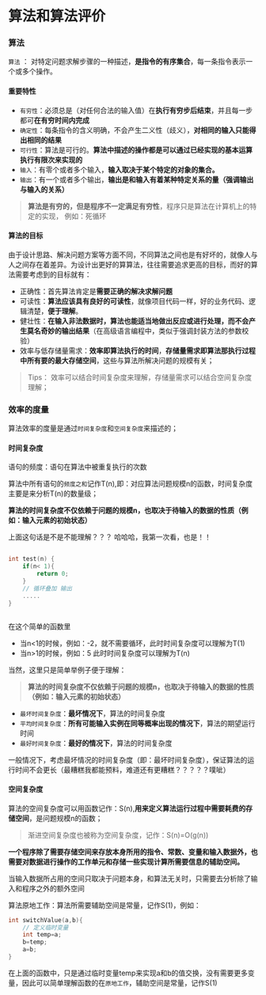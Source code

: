 

# 算法和算法评价


### 算法

`算法` ： 对特定问题求解步骤的一种描述，**是指令的有序集合**，每一条指令表示一个或多个操作。


#### 重要特性

- `有穷性`：必须总是（对任何合法的输入值）在**执行有穷步后结束**，并且每一步都可**在有穷时间内完成**
- `确定性`：每条指令的含义明确，不会产生二义性（歧义），**对相同的输入只能得出相同的结果**
- `可行性`：算法是可行的。**算法中描述的操作都是可以通过已经实现的基本运算执行有限次来实现的**
- `输入`：有零个或者多个输入，**输入取决于某个特定的对象的集合。**
- `输出`：有一个或者多个输出，**输出是和输入有着某种特定关系的量（强调输出与输入的关系）**


> **算法是有穷的，但是程序不一定满足有穷性**，程序只是算法在计算机上的特定的实现， 例如：死循环

#### 算法的目标

由于设计思路、解决问题方案等方面不同，不同算法之间也是有好坏的，就像人与人之间存在着差异。为设计出更好的算算法，往往需要追求更高的目标，而好的算法需要考虑到的目标就有：

- 正确性：首先算法肯定是**需要正确的解决求解问题**
- 可读性：**算法应该具有良好的可读性**，就像项目代码一样，好的业务代码、逻辑清楚，**便于理解**。
- 健壮性：**在输入非法数据时，算法也能适当地做出反应或进行处理，而不会产生莫名奇妙的输出结果**（在高级语言编程中，类似于强调封装方法的参数校验）
- 效率与低存储量需求：**效率即算法执行的时间**，**存储量需求即算法那执行过程中所有要的最大存储空间**，这些与算法所解决问题的规模有关；


> Tips： 效率可以结合时间复杂度来理解，存储量需求可以结合空间复杂度理解；


### 效率的度量

算法效率的度量是通过`时间复杂度`和`空间复杂度`来描述的；

#### 时间复杂度

语句的频度：语句在算法中被重复执行的次数

算法中所有语句的`频度之和`记作T(n),即：对应算法问题规模n的函数，时间复杂度主要是来分析T(n)的数量级；

**算法的时间复杂度不仅依赖于问题的规模n，也取决于待输入的数据的性质（例如：输入元素的初始状态）**

上面这句话是不是不能理解？？？ 哈哈哈，我第一次看，也是！！

```c

int test(n) {
    if(n< 1){
        return 0;
    }
    // 循环叠加 输出
    .....
}



```
在这个简单的函数里

- 当n<1的时候，例如：-2，就不需要循环，此时时间复杂度可以理解为T(1)
- 当n>1的时候，例如：5 此时时间复杂度可以理解为T(n)

当然，这里只是简单举例子便于理解：

> **算法的时间复杂度不仅依赖于问题的规模n，也取决于待输入的数据的性质（例如：输入元素的初始状态）**



- `最坏时间复杂度`：**最坏情况下**，算法的时间复杂度
- `平均时间复杂度`：**所有可能输入实例在同等概率出现的情况下**，算法的期望运行时间
- `最好时间复杂度`：**最好的情况下**，算法的时间复杂度


一般情况下，考虑最坏情况的时间复杂度（即：最坏时间复杂度），保证算法的运行时间不会更长（最糟糕我都能预料，难道还有更糟糕？？？？？噗呲）

#### 空间复杂度

算法的空间复杂度可以用函数记作：S(n),**用来定义算法运行过程中需要耗费的存储空间**，是问题规模n的函数；

> 渐进空间复杂度也被称为空间复杂度，记作：S(n)=O(g(n))


**一个程序除了需要存储空间来存放本身所用的指令、常数、变量和输入数据外，也需要对数据进行操作的工作单元和存储一些实现计算所需要信息的辅助空间。**

当输入数据所占用的空间只取决于问题本身，和算法无关时，只需要去分析除了输入和程序之外的额外空间



算法原地工作：算法所需要辅助空间是常量，记作S(1)，例如：

```c
int switchValue(a,b){
    // 定义临时变量
    int temp=a;
    b=temp;
    a=b;
}
```

在上面的函数中，只是通过临时变量temp来实现a和b的值交换，没有需要更多变量，因此可以简单理解函数的在`原地工作`，辅助空间是常量，记作S(1)
